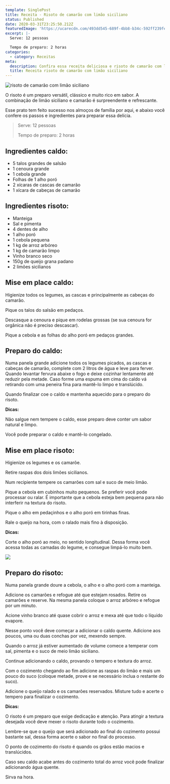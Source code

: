 ```yaml
---
template: SinglePost
title: Receita - Risoto de camarão com limão siciliano
status: Published
date: 2020-03-31T23:25:50.212Z
featuredImage: 'https://ucarecdn.com/493dd545-689f-4bb8-b34c-592ff239fe15/'
excerpt: |-
  Serve: 12 pessoas 

  Tempo de preparo: 2 horas 
categories:
  - category: Receitas
meta:
  description: Confira essa receita deliciosa e risoto de camarão com limão siciliano!
  title: Receita risoto de camarão com limão siciliano
---
```

![risoto de camarão com limão siciliano](https://ucarecdn.com/28c080ad-74c0-4a5d-8ed2-22480ac7f510/)

O risoto é um preparo versátil, clássico e muito rico em sabor. A combinação de limão siciliano e camarão é surpreendente e refrescante.  

Esse prato tem feito sucesso nos almoços de família por aqui, e abaixo você confere os passos e ingredientes para preparar essa delícia. 

> Serve: 12 pessoas 
>
> Tempo de preparo: 2 horas 

## Ingredientes caldo:

* 5 talos grandes de salsão 
* 1 cenoura grande 
* 1 cebola grande 
* Folhas de 1 alho poró 
* 2 xícaras de cascas de camarão 
* 1 xícara de cabeças de camarão 

## Ingredientes risoto:

* Manteiga 
* Sal e pimenta 
* 4 dentes de alho 
* 1 alho poró 
* 1 cebola pequena 
* 1 kg de arroz arbóreo 
* 1 kg de camarão limpo 
* Vinho branco seco 
* 150g de queijo grana padano 
* 2 limões sicilianos 

## Mise em place caldo:

Higienize todos os legumes, as cascas e principalmente as cabeças do camarão.  

Pique os talos do salsão em pedaços.  

Descasque a cenoura e pique em rodelas grossas (se sua cenoura for orgânica não é preciso descascar). 

Pique a cebola e as folhas do alho poró em pedaços grandes. 

## Preparo do caldo:

Numa panela grande adicione todos os legumes picados, as cascas e cabeças de camarão, complete com 2 litros de água e leve para ferver. Quando levantar fervura abaixe o fogo e deixe cozinhar lentamente até reduzir pela metade. Caso forme uma espuma em cima do caldo vá retirando com uma peneira fina para mantê-lo limpo e translúcido. 

Quando finalizar coe o caldo e mantenha aquecido para o preparo do risoto. 

**Dicas:** 

Não salgue nem tempere o caldo, esse preparo deve conter um sabor natural e limpo.  

Você pode preparar o caldo e mantê-lo congelado. 

## Mise em place risoto:

Higienize os legumes e os camarõe. 

Retire raspas dos dois limões sicilianos. 

Num recipiente tempere os camarões com sal e suco de meio limão. 

Pique a cebola em cubinhos muito pequenos. Se preferir você pode processar ou ralar. É importante que a cebola esteja bem pequena para não interferir na textura do risoto. 

Pique o alho em pedaçinhos e o alho poró em tirinhas finas. 

Rale o queijo na hora, com o ralado mais fino à disposição. 

**Dicas:**

Corte o alho poró ao meio, no sentido longitudinal. Dessa forma você acessa todas as camadas do legume, e consegue limpá-lo muito bem. 

![](https://ucarecdn.com/d26b31a5-ed34-42ab-9d09-a1507694e509/)

## Preparo do risoto:

Numa panela grande doure a cebola, o alho e o alho poró com a manteiga. 

Adicione os camarões e refogue até que estejam rosados. Retire os camarões e reserve. Na mesma panela coloque o arroz arbóreo e refogue por um minuto. 

Acione vinho branco até quase cobrir o arroz e mexa até que todo o líquido evapore.  

Nesse ponto você deve começar a adicionar o caldo quente. Adicione aos poucos, uma ou duas conchas por vez, mexendo sempre. 

Quando o arroz já estiver aumentado de volume comece a temperar com sal, pimenta e o suco de meio limão siciliano.  

Continue adicionando o caldo, provando o tempero e textura do arroz.  

Com o cozimento chegando ao fim adicione as raspas do limão e mais um pouco do suco (coloque metade, prove e se necessário inclua o restante do suco). 

Adicione o queijo ralado e os camarões reservados. Misture tudo e acerte o tempero para finalizar o cozimento. 

**Dicas:** 

O risoto é um preparo que exige dedicação e atenção. Para atingir a textura desejada você deve mexer o risoto durante todo o cozimento. 

Lembre-se que o queijo que será adicionado ao final do cozimento possui bastante sal, dessa forma acerte o sabor no final do processo. 

O ponto de cozimento do risoto é quando os grãos estão macios e translúcidos. 

Caso seu caldo acabe antes do cozimento total do arroz você pode finalizar adicionando água quente. 

Sirva na hora.

